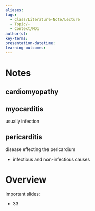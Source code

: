 ```yaml
---
aliases: 
tags:
  - Class/Literature-Note/Lecture
  - Topic/-
  - Context/MD1
author(s): 
key-terms: 
presentation-datetime: 
learning-outcomes:
---
```

# Notes
## cardiomyopathy
## myocarditis
usually infection
## pericarditis
disease effecting the pericardium
- infectious and non-infectious causes

# Overview
Important slides:
- 33